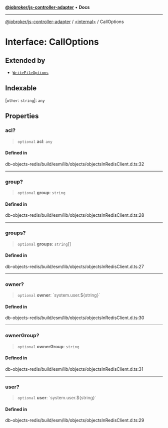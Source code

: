 [**@iobroker/js-controller-adapter**](../../README.md) • **Docs**

***

[@iobroker/js-controller-adapter](../../globals.md) / [\<internal\>](../README.md) / CallOptions

# Interface: CallOptions

## Extended by

- [`WriteFileOptions`](WriteFileOptions.md)

## Indexable

 \[`other`: `string`\]: `any`

## Properties

### acl?

> `optional` **acl**: `any`

#### Defined in

db-objects-redis/build/esm/lib/objects/objectsInRedisClient.d.ts:32

***

### group?

> `optional` **group**: `string`

#### Defined in

db-objects-redis/build/esm/lib/objects/objectsInRedisClient.d.ts:28

***

### groups?

> `optional` **groups**: `string`[]

#### Defined in

db-objects-redis/build/esm/lib/objects/objectsInRedisClient.d.ts:27

***

### owner?

> `optional` **owner**: \`system.user.$\{string\}\`

#### Defined in

db-objects-redis/build/esm/lib/objects/objectsInRedisClient.d.ts:30

***

### ownerGroup?

> `optional` **ownerGroup**: `string`

#### Defined in

db-objects-redis/build/esm/lib/objects/objectsInRedisClient.d.ts:31

***

### user?

> `optional` **user**: \`system.user.$\{string\}\`

#### Defined in

db-objects-redis/build/esm/lib/objects/objectsInRedisClient.d.ts:29

